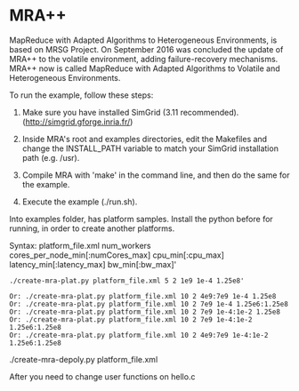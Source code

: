 MRA++ 
===

MapReduce with Adapted Algorithms to Heterogeneous Environments, is based on MRSG Project.
On September 2016 was concluded the update of MRA++ to the volatile environment, adding failure-recovery mechanisms. MRA++ now is called MapReduce with Adapted Algorithms to Volatile and Heterogeneous Environments.

To run the example, follow these steps:

1) Make sure you have installed SimGrid (3.11  recommended).
   (http://simgrid.gforge.inria.fr/)

2) Inside MRA's root and examples directories, edit the Makefiles and change
   the INSTALL_PATH variable to match your SimGrid installation path
   (e.g. /usr).

3) Compile MRA with 'make' in the command line, and then do the same for the example.

4) Execute the example (./run.sh).


Into examples folder, has platform samples. Install the python before for running,  in order to create another platforms.

Syntax: platform_file.xml num_workers cores_per_node_min[:numCores_max] cpu_min[:cpu_max] latency_min[:latency_max] bw_min[:bw_max]'
	
	./create-mra-plat.py platform_file.xml 5 2 1e9 1e-4 1.25e8'
	
	Or: ./create-mra-plat.py platform_file.xml 10 2 4e9:7e9 1e-4 1.25e8
	Or: ./create-mra-plat.py platform_file.xml 10 2 7e9 1e-4 1.25e6:1.25e8
	Or: ./create-mra-plat.py platform_file.xml 10 2 7e9 1e-4:1e-2 1.25e8
	Or: ./create-mra-plat.py platform_file.xml 10 2 7e9 1e-4:1e-2 1.25e6:1.25e8
	Or: ./create-mra-plat.py platform_file.xml 10 2 4e9:7e9 1e-4:1e-2 1.25e6:1.25e8

  ./create-mra-depoly.py platform_file.xml
  
   
 After you need to change user functions on hello.c


